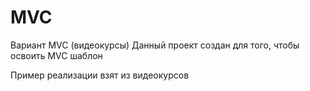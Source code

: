 # MVC
Вариант MVC (видеокурсы)
Данный проект создан для того, чтобы освоить MVC шаблон

Пример реализации взят из видеокурсов